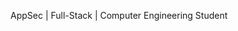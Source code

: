 AppSec | Full-Stack | Computer Engineering Student




<!---
hujjatiii/hujjatiii is a ✨ special ✨ repository because its `README.md` (this file) appears on your GitHub profile.
You can click the Preview link to take a look at your changes.
--->
